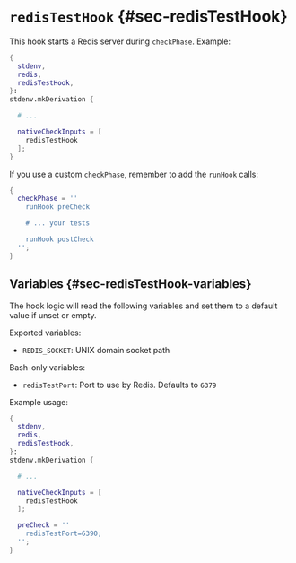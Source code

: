 # `redisTestHook` {#sec-redisTestHook}

This hook starts a Redis server during `checkPhase`. Example:

```nix
{
  stdenv,
  redis,
  redisTestHook,
}:
stdenv.mkDerivation {

  # ...

  nativeCheckInputs = [
    redisTestHook
  ];
}
```

If you use a custom `checkPhase`, remember to add the `runHook` calls:

```nix
{
  checkPhase = ''
    runHook preCheck

    # ... your tests

    runHook postCheck
  '';
}
```

## Variables {#sec-redisTestHook-variables}

The hook logic will read the following variables and set them to a default value if unset or empty.

Exported variables:

- `REDIS_SOCKET`: UNIX domain socket path

Bash-only variables:

- `redisTestPort`: Port to use by Redis. Defaults to `6379`

Example usage:

```nix
{
  stdenv,
  redis,
  redisTestHook,
}:
stdenv.mkDerivation {

  # ...

  nativeCheckInputs = [
    redisTestHook
  ];

  preCheck = ''
    redisTestPort=6390;
  '';
}
```
